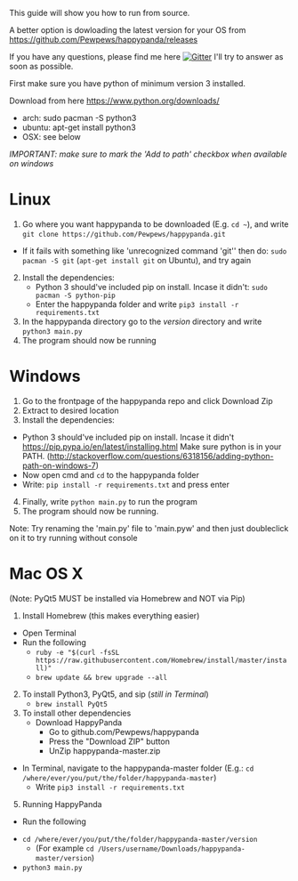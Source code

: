 This guide will show you how to run from source.

A better option is dowloading the latest version
for your OS from
https://github.com/Pewpews/happypanda/releases

If you have any questions, please find me here
[![Gitter](https://badges.gitter.im/Join%20Chat.svg)](https://gitter.im/Pewpews/happypanda?utm_source=badge&utm_medium=badge&utm_campaign=pr-badge&utm_content=badge)  I'll try to answer as soon as possible.

First make sure you have python of minimum version 3 installed.

Download from here https://www.python.org/downloads/
- arch: sudo pacman -S python3
- ubuntu: apt-get install python3
- OSX: see below

*IMPORTANT: make sure to mark the 'Add to path' checkbox when available on windows*

# Linux
1. Go where you want happypanda to be downloaded (E.g. `cd ~`), and write `git clone https://github.com/Pewpews/happypanda.git`
  - If it fails with something like 'unrecognized command 'git'' then do: `sudo pacman -S git` (`apt-get install git` on Ubuntu), and try again
2. Install the dependencies:
    + Python 3 should've included pip on install. Incase it didn't: `sudo pacman -S python-pip`
    + Enter the happypanda folder and write `pip3 install -r requirements.txt`
3. In the happypanda directory go to the *version* directory and write `python3 main.py`
4. The program should now be running

# Windows
1. Go to the frontpage of the happypanda repo and click Download Zip
2. Extract to desired location
3. Install the dependencies:
  - Python 3 should've included pip on install. Incase it didn't https://pip.pypa.io/en/latest/installing.html
	Make sure python is in your PATH. (http://stackoverflow.com/questions/6318156/adding-python-path-on-windows-7)
  - Now open cmd and `cd` to the happypanda folder
  - Write: `pip install -r requirements.txt` and press enter
4. Finally, write `python main.py` to run the program
5. The program should now be running.

Note: Try renaming the 'main.py' file to 'main.pyw' and then just doubleclick on it to try running without console

# Mac OS X
(Note: PyQt5 MUST be installed via Homebrew and NOT via Pip)

1. Install Homebrew (this makes everything easier)
  - Open Terminal
  - Run the following
     + `ruby -e "$(curl -fsSL https://raw.githubusercontent.com/Homebrew/install/master/install)"`
     + `brew update && brew upgrade --all`
    
2. To install Python3, PyQt5, and sip (*still in Terminal*)
     + `brew install PyQt5`
3. To install other dependencies
     - Download HappyPanda
        + Go to github.com/Pewpews/happypanda
        + Press the "Download ZIP" button
        + UnZip happypanda-master.zip
  - In Terminal, navigate to the happypanda-master folder (E.g.: `cd /where/ever/you/put/the/folder/happypanda-master`)
    + Write `pip3 install -r requirements.txt`
5. Running HappyPanda
  - Run the following
   + `cd /where/ever/you/put/the/folder/happypanda-master/version`
     + (For example `cd /Users/username/Downloads/happypanda-master/version`)
   + `python3 main.py`
